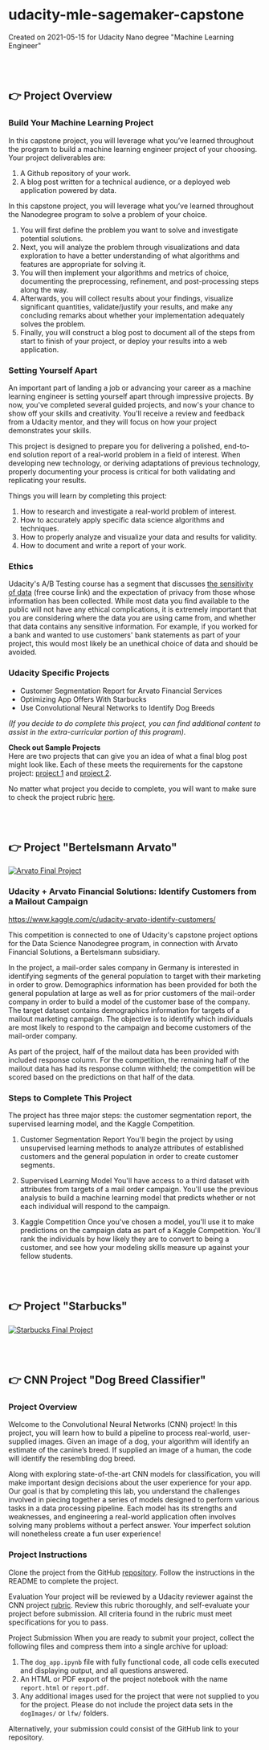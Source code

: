 # udacity-mle-sagemaker-capstone
Created on 2021-05-15 for Udacity Nano degree "Machine Learning Engineer"

<br><br>

## :point_right: Project Overview

### Build Your Machine Learning Project

In this capstone project, you will leverage what you’ve learned throughout the program to build a machine learning engineer project of your choosing. Your project deliverables are:

1. A Github repository of your work.
2. A blog post written for a technical audience, or a deployed web application powered by data.

In this capstone project, you will leverage what you’ve learned throughout the Nanodegree program to solve a problem of your choice.

1. You will first define the problem you want to solve and investigate potential solutions.
2. Next, you will analyze the problem through visualizations and data exploration to have a better understanding of what algorithms and features are appropriate for solving it.
3. You will then implement your algorithms and metrics of choice, documenting the preprocessing, refinement, and post-processing steps along the way.
4. Afterwards, you will collect results about your findings, visualize significant quantities, validate/justify your results, and make any concluding remarks about whether your implementation adequately solves the problem.
5. Finally, you will construct a blog post to document all of the steps from start to finish of your project, or deploy your results into a web application.

### Setting Yourself Apart

An important part of landing a job or advancing your career as a machine learning engineer is setting yourself apart through impressive projects. By now, you've completed several guided projects, and now's your chance to show off your skills and creativity. You'll receive a review and feedback from a Udacity mentor, and they will focus on how your project demonstrates your skills.

This project is designed to prepare you for delivering a polished, end-to-end solution report of a real-world problem in a field of interest. When developing new technology, or deriving adaptations of previous technology, properly documenting your process is critical for both validating and replicating your results.

Things you will learn by completing this project:

1. How to research and investigate a real-world problem of interest.
2. How to accurately apply specific data science algorithms and techniques.
3. How to properly analyze and visualize your data and results for validity.
4. How to document and write a report of your work.

### Ethics

Udacity's A/B Testing course has a segment that discusses [the sensitivity of data](https://classroom.udacity.com/courses/ud257/lessons/3998098714/concepts/39997087540923#) (free course link) and the expectation of privacy from those whose information has been collected. While most data you find available to the public will not have any ethical complications, it is extremely important that you are considering where the data you are using came from, and whether that data contains any sensitive information. For example, if you worked for a bank and wanted to use customers' bank statements as part of your project, this would most likely be an unethical choice of data and should be avoided.

### Udacity Specific Projects

* Customer Segmentation Report for Arvato Financial Services
* Optimizing App Offers With Starbucks
* Use Convolutional Neural Networks to Identify Dog Breeds

*(If you decide to do complete this project, you can find additional content to assist in the extra-curricular portion of this program).*  

**Check out Sample Projects**  
Here are two projects that can give you an idea of what a final blog post might look like. Each of these meets the requirements for the capstone project: [project 1](https://github.com/udacity/machine-learning/blob/master/projects/capstone/report-example-1.pdf) and [project 2](https://github.com/udacity/machine-learning/blob/master/projects/capstone/report-example-3.pdf).

No matter what project you decide to complete, you will want to make sure to check the project rubric [here](https://review.udacity.com/#!/rubrics/2345/view).

<br><br>

## :point_right: Project "Bertelsmann Arvato"

[![Arvato Final Project](https://github.com/Nov05/pictures/blob/da2bcfd48ed2930e3686675454764ce38b7e8760/Udacity/2021-05-15%20machine%20learning%20engineer/2021-05-15%2015_40_50-Machine%20Learning%20Engineer%20Nanodegree%20-%20Udacity-min.jpg)](https://youtu.be/qBR6A0IQXEE)

### Udacity + Arvato Financial Solutions: Identify Customers from a Mailout Campaign

https://www.kaggle.com/c/udacity-arvato-identify-customers/

This competition is connected to one of Udacity's capstone project options for the Data Science Nanodegree program, in connection with Arvato Financial Solutions, a Bertelsmann subsidiary.

In the project, a mail-order sales company in Germany is interested in identifying segments of the general population to target with their marketing in order to grow. Demographics information has been provided for both the general population at large as well as for prior customers of the mail-order company in order to build a model of the customer base of the company. The target dataset contains demographics information for targets of a mailout marketing campaign. The objective is to identify which individuals are most likely to respond to the campaign and become customers of the mail-order company.

As part of the project, half of the mailout data has been provided with included response column. For the competition, the remaining half of the mailout data has had its response column withheld; the competition will be scored based on the predictions on that half of the data.

### Steps to Complete This Project

The project has three major steps: the customer segmentation report, the supervised learning model, and the Kaggle Competition.

1. Customer Segmentation Report
You'll begin the project by using unsupervised learning methods to analyze attributes of established customers and the general population in order to create customer segments.

2. Supervised Learning Model
You'll have access to a third dataset with attributes from targets of a mail order campaign. You'll use the previous analysis to build a machine learning model that predicts whether or not each individual will respond to the campaign.

3. Kaggle Competition
Once you've chosen a model, you'll use it to make predictions on the campaign data as part of a Kaggle Competition. You'll rank the individuals by how likely they are to convert to being a customer, and see how your modeling skills measure up against your fellow students.

<br><br>

## :point_right: Project "Starbucks"

[![Starbucks Final Project](https://github.com/Nov05/pictures/blob/cbd7bf6339d60771c6a4341aa5692e9b15d34455/Udacity/2021-05-15%20machine%20learning%20engineer/2021-05-15%2015_53_09-Machine%20Learning%20Engineer%20Nanodegree%20-%20Udacity-min.jpg)](https://youtu.be/bq-H7M5BU3U)

<br><br>

## :point_right: CNN Project "Dog Breed Classifier"

### Project Overview
Welcome to the Convolutional Neural Networks (CNN) project! In this project, you will learn how to build a pipeline to process real-world, user-supplied images. Given an image of a dog, your algorithm will identify an estimate of the canine’s breed. If supplied an image of a human, the code will identify the resembling dog breed.

Along with exploring state-of-the-art CNN models for classification, you will make important design decisions about the user experience for your app. Our goal is that by completing this lab, you understand the challenges involved in piecing together a series of models designed to perform various tasks in a data processing pipeline. Each model has its strengths and weaknesses, and engineering a real-world application often involves solving many problems without a perfect answer. Your imperfect solution will nonetheless create a fun user experience!

### Project Instructions
Clone the project from the GitHub [repository](https://github.com/udacity/deep-learning-v2-pytorch/tree/master/project-dog-classification). Follow the instructions in the README to complete the project.

Evaluation
Your project will be reviewed by a Udacity reviewer against the CNN project [rubric](https://review.udacity.com/#!/rubrics/2259/view). Review this rubric thoroughly, and self-evaluate your project before submission. All criteria found in the rubric must meet specifications for you to pass.

Project Submission
When you are ready to submit your project, collect the following files and compress them into a single archive for upload:

1. The `dog_app.ipynb` file with fully functional code, all code cells executed and displaying output, and all questions answered.
2. An HTML or PDF export of the project notebook with the name `report.html` or `report.pdf`.
3. Any additional images used for the project that were not supplied to you for the project. Please do not include the project data sets in the `dogImages/` or `lfw/` folders.

Alternatively, your submission could consist of the GitHub link to your repository.


